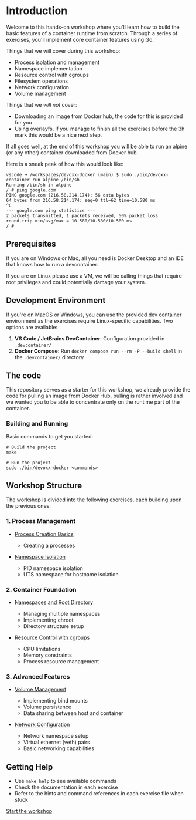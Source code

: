 # Introduction

Welcome to this hands-on workshop where you'll learn how to build the basic
features of a container runtime from scratch. Through a series of exercises,
you'll implement core container features using Go.

Things that we will cover during this workshop:

- Process isolation and management
- Namespace implementation
- Resource control with cgroups
- Filesystem operations
- Network configuration
- Volume management

Things that we _will not_ cover:

- Downloading an image from Docker hub, the code for this is provided for you
- Using overlayfs, if you manage to finish all the exercises before the 3h mark
  this would be a nice next step.

If all goes well, at the end of this workshop you will be able to run an alpine
(or any other) container downloaded from Docker hub.

Here is a sneak peak of how this would look like:

```console
vscode ➜ /workspaces/devoxx-docker (main) $ sudo ./bin/devoxx-container run alpine /bin/sh
Running /bin/sh in alpine
/ # ping google.com
PING google.com (216.58.214.174): 56 data bytes
64 bytes from 216.58.214.174: seq=0 ttl=62 time=10.580 ms
^C
--- google.com ping statistics ---
2 packets transmitted, 1 packets received, 50% packet loss
round-trip min/avg/max = 10.580/10.580/10.580 ms
/ #
```

## Prerequisites

If you are on Windows or Mac, all you need is Docker Desktop and an IDE that
knows how to run a devcontainer.

If you are on Linux please use a VM, we will be calling things that require root
privileges and could potentially damage your system.

## Development Environment

If you're on MacOS or Windows, you can use the provided dev container
environment as the exercises require Linux-specific capabilities. Two options
are available:

1. **VS Code / JetBrains DevContainer**: Configuration provided in
   `.devcontainer/`
2. **Docker Compose**: Run `docker compose run --rm -P --build shell` in the
   `.devcontainer/` directory

## The code

This repository serves as a starter for this workshop, we already provide the
code for pulling an image from Docker Hub, pulling is rather involved and we
wanted you to be able to concentrate only on the runtime part of the container.

### Building and Running

Basic commands to get you started:

```console
# Build the project
make

# Run the project
sudo ./bin/devoxx-docker <commands>
```

## Workshop Structure

The workshop is divided into the following exercises, each building upon the
previous ones:

### 1. Process Management

- [Process Creation Basics](02-process-creation.md)

  - Creating a processes

- [Namespace Isolation](03-namespace-isolation.md)
  - PID namespace isolation
  - UTS namespace for hostname isolation

### 2. Container Foundation

- [Namespaces and Root Directory](04-namespaces-and-chroot.md)

  - Managing multiple namespaces
  - Implementing chroot
  - Directory structure setup

- [Resource Control with cgroups](05-cgroups.md)
  - CPU limitations
  - Memory constraints
  - Process resource management

### 3. Advanced Features

- [Volume Management](06-volumes.md)

  - Implementing bind mounts
  - Volume persistence
  - Data sharing between host and container

- [Network Configuration](07-network.md)
  - Network namespace setup
  - Virtual ethernet (veth) pairs
  - Basic networking capabilities

## Getting Help

- Use `make help` to see available commands
- Check the documentation in each exercise
- Refer to the hints and command references in each exercise file when stuck

[Start the workshop](02-process-creation.md)
